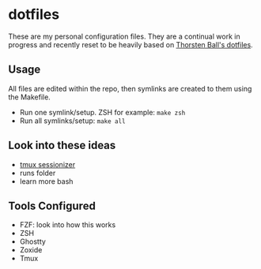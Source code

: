 # dotfiles
These are my personal configuration files. They are a continual work in progress and recently reset to be heavily based on [Thorsten Ball's dotfiles](https://github.com/mrnugget/dotfiles/).

## Usage
All files are edited within the repo, then symlinks are created to them using the Makefile.

- Run one symlink/setup. ZSH for example: `make zsh`
- Run all symlinks/setup: `make all`

## Look into these ideas
- [tmux sessionizer](https://github.com/ThePrimeagen/.dotfiles/blob/master/bin/.local/scripts/tmux-sessionizer)
- runs folder
- learn more bash

## Tools Configured 
- FZF: look into how this works
- ZSH
- Ghostty
- Zoxide
- Tmux
